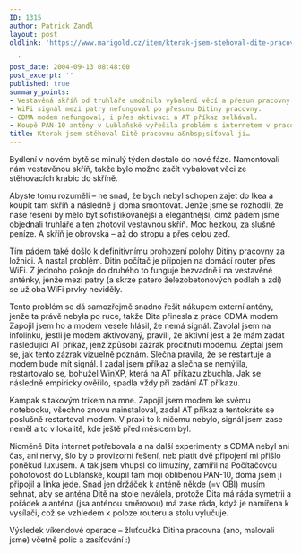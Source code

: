 ```yaml
---
ID: 1315
author: Patrick Zandl
layout: post
oldlink: 'https://www.marigold.cz/item/kterak-jsem-stehoval-dite-pracovnu-a-sitoval-ji

  '
post_date: 2004-09-13 08:48:00
post_excerpt: ''
published: true
summary_points:
- Vestavěná skříň od truhláře umožnila vybalení věcí a přesun pracovny.
- WiFi signál mezi patry nefungoval po přesunu Ditiny pracovny.
- CDMA modem nefungoval, i přes aktivaci a AT příkaz selhával.
- Koupě PAN-10 antény v Lublaňské vyřešila problém s internetem v pracovně.
title: Kterak jsem stěhoval Ditě pracovnu a&nbsp;síťoval ji…
---
```


<p>
Bydlení v novém bytě se minulý týden dostalo do nové fáze. Namontovali nám vestavěnou skříň, takže bylo možno začít vybalovat věci ze stěhovacích krabic do skříně. </p>

<p>
Abyste tomu rozuměli – ne snad, že bych nebyl schopen zajet do Ikea a koupit tam skříň a následně ji doma smontovat. Jenže jsme se rozhodli, že naše řešení by mělo být sofistikovanější a elegantnější, čímž pádem jsme objednali truhláře a ten zhotovil vestavnou skříň. Moc hezkou, za slušné peníze. A skříň je obrovská – až do stropu a přes celou zeď. </p>

<p>
Tím pádem také došlo k definitivnímu prohození polohy Ditiny pracovny za ložnici. A nastal problém. Ditin počítač je připojen na domácí router přes WiFi. Z jednoho pokoje do druhého to funguje bezvadně i na vestavěné anténky, jenže mezi patry (a skrze patero železobetonových podlah a zdí) se už oba WiFi prvky neviděly. </p>

<p>
Tento problém se dá samozřejmě snadno řešit nákupem externí antény, jenže ta právě nebyla po ruce, takže Dita přinesla z práce CDMA modem. Zapojil jsem ho a modem vesele hlásil, že nemá signál. Zavolal jsem na infolinku, jestli je modem aktivovaný, pravili, že aktivní jest a že mám zadat následující AT příkaz, jenž způsobí zázrak procitnutí modemu. Zeptal jsem se, jak tento zázrak vizuelně poznám. Slečna pravila, že se restartuje a modem bude mít signál. I zadal jsem příkaz a slečna se nemýlila, restartovalo se, bohužel WinXP, která na AT příkazu zbuchla. Jak se následně empiricky ověřilo, spadla vždy při zadání AT příkazu. </p>

<p>
Kampak s takovým trikem na mne. Zapojil jsem modem ke svému notebooku, všechno znovu nainstaloval, zadal AT příkaz a tentokráte se poslušně restartoval modem. V praxi to k ničemu nebylo, signál jsem zase neměl a to v lokalitě, kde ještě před měsícem byl.</p>

<p>
Nicméně Dita internet potřebovala a na další experimenty s CDMA nebyl ani čas, ani nervy, šlo by  o provizorní řešení, neb platit dvě připojení mi přišlo poněkud luxusem. A tak jsem vhupsl do limuzíny, zamířil na Počítačovou pohotovost do Lublaňské, koupil tam moji oblíbenou PAN-10, doma jsem ji připojil a linka jede. Snad jen držáček k anténě někde (=v OBI) musím sehnat, aby se anténa Ditě na stole neválela, protože Dita má ráda symetrii a pořádek a anténa (jsa anténou směrovou) má zase ráda, když je namířena k vysílači, což se vzhledem k poloze routeru a stolu vylučuje. </p>

<p>
Výsledek víkendové operace – žluťoučká Ditina pracovna (ano, malovali jsme) včetně polic a zasíťování :)
</p>